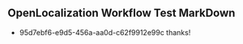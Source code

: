 ## OpenLocalization Workflow Test MarkDown
* 95d7ebf6-e9d5-456a-aa0d-c62f9912e99c thanks!

<!--HONumber=Sep16_HO1-->


